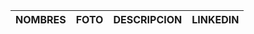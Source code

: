 |                 NOMBRES                |                     FOTO                   |              DESCRIPCION                   |       LINKEDIN                   |
|----------------------------------------|--------------------------------------------|--------------------------------------------|----------------------------------|

